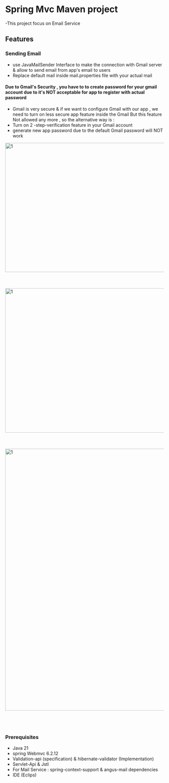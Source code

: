 # Spring Mvc Maven project
-This project focus on Email Service 
## Features
### Sending Email
- use JavaMailSender Interface to make the connection with Gmail server & allow to send email from app's email to users
- Replace default mail inside mail.properties file with your actual mail
#### Due to Gmail's Security , you have to  to create password for your gmail account due to it's NOT acceptable for app to register with actual password
- Gmail is very secure & if we want to configure Gmail with our app , we need to turn on less secure app feature inside the Gmail But this feature Not allowed any more , so the alternative way is :
- Turn on 2 -step-verification feature in your Gmail account
- generate new app password due to the default Gmail password will NOT work
<img width="653" height="409" alt="1" src="https://github.com/user-attachments/assets/2ef4e9fb-cc44-434f-9237-9bec6e663b78" />
<br><br><br><br>
<img width="683" height="457" alt="1" src="https://github.com/user-attachments/assets/8d1c4650-5664-4bec-b03a-4cd0fcdde566" />
<br><br><br><br>

<img width="945" height="829" alt="1" src="https://github.com/user-attachments/assets/f843630b-47b9-4a8d-8a70-b39fc739f768" />
<br><br><br><br>

### Prerequisites
- Java 21
- spring Webmvc 6.2.12
- Validation-api (specification) & hibernate-validator (Implementation)
- Servlet-Api & Jstl
- For Mail Service : spring-context-support & angus-mail dependencies
- IDE (Eclips)
